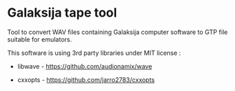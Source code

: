 # Galaksija tape tool

Tool to convert WAV files containing Galaksija computer software to GTP file suitable for emulators.


This software is using 3rd party libraries under MIT license :

- libwave - https://github.com/audionamix/wave

- cxxopts - https://github.com/jarro2783/cxxopts
